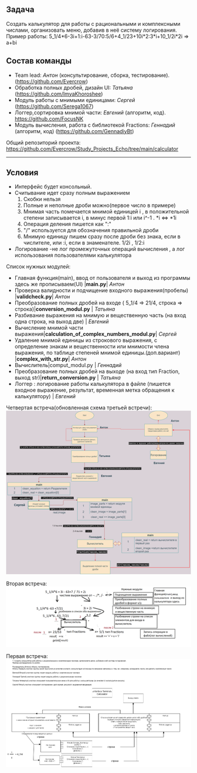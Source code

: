 ## Задача
Создать калькулятор для работы с рациональными и комплексными числами, организовать меню, добавив в неё систему логирования.
Пример работы:  5_1/4\*6-3i+1:i-63-3/70:5/6+4_1/23+10i\*2:3\*i+10_1/2i\*2i
 => a+bi

## Состав команды
- Team lead: *Антон* (консультирование, сборка, тестирование). (https://github.com/Evercrow)
- Обработка полных дробей, дизайн UI: *Татьяна*  (https://github.com/ImyaKhoroshee)
- Модуль работы с мнимыми единицами:  *Сергей*  (https://github.com/Serega1067)
- Логгер,сортировка мнимой части: *Евгений*  (алгоритм, код). https://github.com/FocusNK
- Модуль вычисления, работа с библиотекой Fractions: *Геннадий*  (алгоритм, код) (https://github.com/GennadiyBt)

Общий репозиторий проекта: https://github.com/Evercrow/Study_Projects_Echo/tree/main/calculator



***
## Условия
- Интерфейс будет консольный.
- Считывание идет сразу полным выражением  
    1. Скобки нельзя
    2. Полные и неполные дроби можно(первое число в примере)
    3. Мнимая часть помечается мнимой единицей i , в положительной степени записывается i, в минус первой 1:i или i^-1 . *i <=> \*1i
    4. Операция деления пишется как ":"
    5. "/" используется для обозначения правильной дроби
    6. Мнимую единицу пишем сразу после дроби без знака, если в числителе, или :i, если в знаменателе. 1/2i , 1/2:i
- Логирование -не лог промежуточных операций вычисления , а лог использования пользователями калькулятора


Список нужных модулей:
- Главная функция(main), ввод от пользователя и выход из программы здесь же прописываем(UI) |**main.py**| *Антон*
- Проверка валидности и подчищение входного выражения(пробелы) |**validcheck.py**| *Антон*
- Преобразование полных дробей на входе  ( 5_1/4 => 21/4, строка => строка)|**conversion_modul.py** | *Татьяна*
- Разбивание выражения на мнимую и вещественную часть (на вход одна строка, на выход две) | *Евгений*
- Вычисление мнимой части выражения|**calculation_of_complex_numbers_modul.py**| *Сергей*
- Удаление мнимой единицы из строкового выражения, с определение знакам и вещественности или мнимости члена выражения, по таблице степеней мнимой единицы.(доп.вариант) |**complex_with_str.py**| *Антон* 
- Вычислитель|comput_modul.py | *Геннадий*
- Преобразование полных дробей на выходе (на вход тип Fraction, выход str)|**return_conversion.py** | *Татьяна*
- Логгер : логирование работы калькулятора в файле (пишется входное выражение, результат, временная метка обращения к калькулятору) | *Евгений*
 

Четвертая встреча(обновленная схема третьей встречи):
![По результатам воскресенья](Meeting3.png)

Вторая встреча:
![По результатам субботы](calc_meet2.png)



Первая встреча:
![Первая встреча](Calcul.drawio.png) 
 

 

